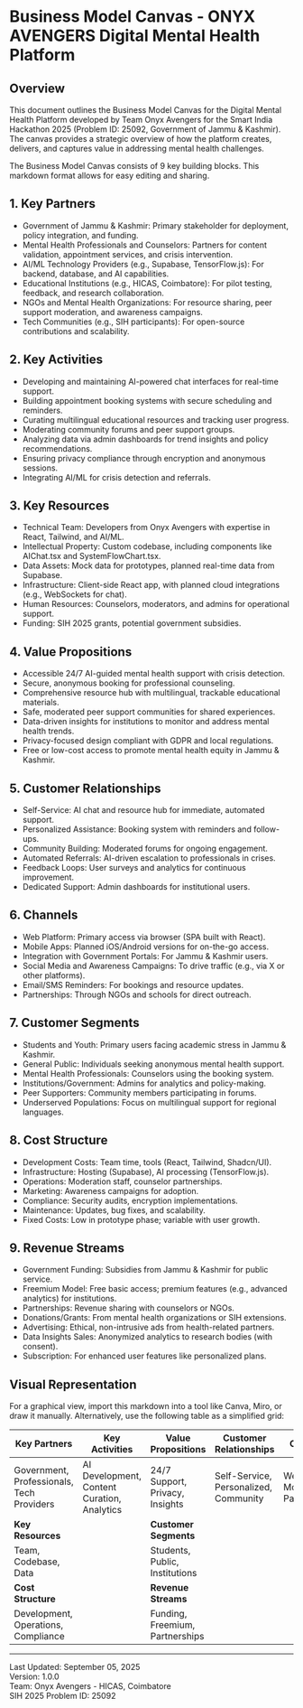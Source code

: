 # Business Model Canvas - ONYX AVENGERS Digital Mental Health Platform

## Overview
This document outlines the Business Model Canvas for the Digital Mental Health Platform developed by Team Onyx Avengers for the Smart India Hackathon 2025 (Problem ID: 25092, Government of Jammu & Kashmir). The canvas provides a strategic overview of how the platform creates, delivers, and captures value in addressing mental health challenges.

The Business Model Canvas consists of 9 key building blocks. This markdown format allows for easy editing and sharing.

## 1. Key Partners
- Government of Jammu & Kashmir: Primary stakeholder for deployment, policy integration, and funding.
- Mental Health Professionals and Counselors: Partners for content validation, appointment services, and crisis intervention.
- AI/ML Technology Providers (e.g., Supabase, TensorFlow.js): For backend, database, and AI capabilities.
- Educational Institutions (e.g., HICAS, Coimbatore): For pilot testing, feedback, and research collaboration.
- NGOs and Mental Health Organizations: For resource sharing, peer support moderation, and awareness campaigns.
- Tech Communities (e.g., SIH participants): For open-source contributions and scalability.

## 2. Key Activities
- Developing and maintaining AI-powered chat interfaces for real-time support.
- Building appointment booking systems with secure scheduling and reminders.
- Curating multilingual educational resources and tracking user progress.
- Moderating community forums and peer support groups.
- Analyzing data via admin dashboards for trend insights and policy recommendations.
- Ensuring privacy compliance through encryption and anonymous sessions.
- Integrating AI/ML for crisis detection and referrals.

## 3. Key Resources
- Technical Team: Developers from Onyx Avengers with expertise in React, Tailwind, and AI/ML.
- Intellectual Property: Custom codebase, including components like AIChat.tsx and SystemFlowChart.tsx.
- Data Assets: Mock data for prototypes, planned real-time data from Supabase.
- Infrastructure: Client-side React app, with planned cloud integrations (e.g., WebSockets for chat).
- Human Resources: Counselors, moderators, and admins for operational support.
- Funding: SIH 2025 grants, potential government subsidies.

## 4. Value Propositions
- Accessible 24/7 AI-guided mental health support with crisis detection.
- Secure, anonymous booking for professional counseling.
- Comprehensive resource hub with multilingual, trackable educational materials.
- Safe, moderated peer support communities for shared experiences.
- Data-driven insights for institutions to monitor and address mental health trends.
- Privacy-focused design compliant with GDPR and local regulations.
- Free or low-cost access to promote mental health equity in Jammu & Kashmir.

## 5. Customer Relationships
- Self-Service: AI chat and resource hub for immediate, automated support.
- Personalized Assistance: Booking system with reminders and follow-ups.
- Community Building: Moderated forums for ongoing engagement.
- Automated Referrals: AI-driven escalation to professionals in crises.
- Feedback Loops: User surveys and analytics for continuous improvement.
- Dedicated Support: Admin dashboards for institutional users.

## 6. Channels
- Web Platform: Primary access via browser (SPA built with React).
- Mobile Apps: Planned iOS/Android versions for on-the-go access.
- Integration with Government Portals: For Jammu & Kashmir users.
- Social Media and Awareness Campaigns: To drive traffic (e.g., via X or other platforms).
- Email/SMS Reminders: For bookings and resource updates.
- Partnerships: Through NGOs and schools for direct outreach.

## 7. Customer Segments
- Students and Youth: Primary users facing academic stress in Jammu & Kashmir.
- General Public: Individuals seeking anonymous mental health support.
- Mental Health Professionals: Counselors using the booking system.
- Institutions/Government: Admins for analytics and policy-making.
- Peer Supporters: Community members participating in forums.
- Underserved Populations: Focus on multilingual support for regional languages.

## 8. Cost Structure
- Development Costs: Team time, tools (React, Tailwind, Shadcn/UI).
- Infrastructure: Hosting (Supabase), AI processing (TensorFlow.js).
- Operations: Moderation staff, counselor partnerships.
- Marketing: Awareness campaigns for adoption.
- Compliance: Security audits, encryption implementations.
- Maintenance: Updates, bug fixes, and scalability.
- Fixed Costs: Low in prototype phase; variable with user growth.

## 9. Revenue Streams
- Government Funding: Subsidies from Jammu & Kashmir for public service.
- Freemium Model: Free basic access; premium features (e.g., advanced analytics) for institutions.
- Partnerships: Revenue sharing with counselors or NGOs.
- Donations/Grants: From mental health organizations or SIH extensions.
- Advertising: Ethical, non-intrusive ads from health-related partners.
- Data Insights Sales: Anonymized analytics to research bodies (with consent).
- Subscription: For enhanced user features like personalized plans.

## Visual Representation
For a graphical view, import this markdown into a tool like Canva, Miro, or draw it manually. Alternatively, use the following table as a simplified grid:

| **Key Partners** | **Key Activities** | **Value Propositions** | **Customer Relationships** | **Channels** |
|------------------|--------------------|------------------------|----------------------------|--------------|
| Government, Professionals, Tech Providers | AI Development, Content Curation, Analytics | 24/7 Support, Privacy, Insights | Self-Service, Personalized, Community | Web, Mobile, Partnerships |
| **Key Resources** | | **Customer Segments** | | |
| Team, Codebase, Data | | Students, Public, Institutions | | |
| **Cost Structure** | | **Revenue Streams** | | |
| Development, Operations, Compliance | | Funding, Freemium, Partnerships | | |


---

Last Updated: September 05, 2025  
Version: 1.0.0  
Team: Onyx Avengers - HICAS, Coimbatore  
SIH 2025 Problem ID: 25092
